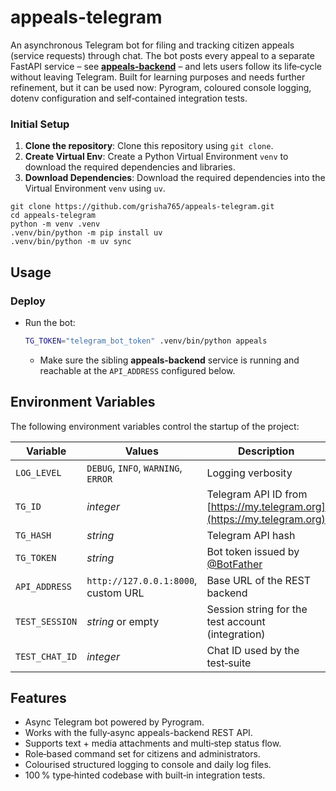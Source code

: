 # appeals-telegram
An asynchronous Telegram bot for filing and tracking citizen appeals (service requests) through chat. The bot posts every appeal to a separate FastAPI service – see **[appeals‑backend](https://github.com/grisha765/appeals-backend)** – and lets users follow its life‑cycle without leaving Telegram. Built for learning purposes and needs further refinement, but it can be used now: Pyrogram, coloured console logging, dotenv configuration and self‑contained integration tests.

### Initial Setup

1. **Clone the repository**: Clone this repository using `git clone`.
2. **Create Virtual Env**: Create a Python Virtual Environment `venv` to download the required dependencies and libraries.
3. **Download Dependencies**: Download the required dependencies into the Virtual Environment `venv` using `uv`.

```shell
git clone https://github.com/grisha765/appeals-telegram.git
cd appeals-telegram
python -m venv .venv
.venv/bin/python -m pip install uv
.venv/bin/python -m uv sync
```

## Usage

### Deploy

- Run the bot:
    ```bash
    TG_TOKEN="telegram_bot_token" .venv/bin/python appeals
    ```
    - Make sure the sibling **appeals-backend** service is running and reachable at the `API_ADDRESS` configured below.

## Environment Variables

The following environment variables control the startup of the project:

| Variable       | Values                              | Description                                                             |
| -------------- | ----------------------------------- | ----------------------------------------------------------------------- |
| `LOG_LEVEL`    | `DEBUG`, `INFO`, `WARNING`, `ERROR` | Logging verbosity                                                       |
| `TG_ID`        | *integer*                           | Telegram API ID from [https://my.telegram.org](https://my.telegram.org) |
| `TG_HASH`      | *string*                            | Telegram API hash                                                       |
| `TG_TOKEN`     | *string*                            | Bot token issued by [@BotFather](https://t.me/BotFather)                |
| `API_ADDRESS`  | `http://127.0.0.1:8000`, custom URL | Base URL of the REST backend                                            |
| `TEST_SESSION` | *string* or empty                   | Session string for the test account (integration)                       |
| `TEST_CHAT_ID` | *integer*                           | Chat ID used by the test‑suite                                          |

## Features

- Async Telegram bot powered by Pyrogram.
- Works with the fully‑async appeals-backend REST API.
- Supports text + media attachments and multi‑step status flow.
- Role‑based command set for citizens and administrators.
- Colourised structured logging to console and daily log files.
- 100 % type‑hinted codebase with built‑in integration tests.

